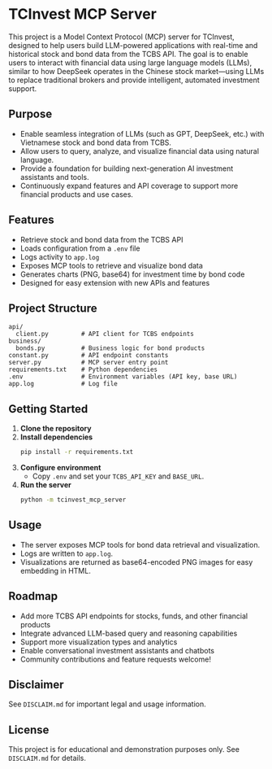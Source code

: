 # TCInvest MCP Server

This project is a Model Context Protocol (MCP) server for TCInvest, designed to help users build LLM-powered applications with real-time and historical stock and bond data from the TCBS API. The goal is to enable users to interact with financial data using large language models (LLMs), similar to how DeepSeek operates in the Chinese stock market—using LLMs to replace traditional brokers and provide intelligent, automated investment support.

## Purpose
- Enable seamless integration of LLMs (such as GPT, DeepSeek, etc.) with Vietnamese stock and bond data from TCBS.
- Allow users to query, analyze, and visualize financial data using natural language.
- Provide a foundation for building next-generation AI investment assistants and tools.
- Continuously expand features and API coverage to support more financial products and use cases.

## Features
- Retrieve stock and bond data from the TCBS API
- Loads configuration from a `.env` file
- Logs activity to `app.log`
- Exposes MCP tools to retrieve and visualize bond data
- Generates charts (PNG, base64) for investment time by bond code
- Designed for easy extension with new APIs and features

## Project Structure
```
api/
  client.py         # API client for TCBS endpoints
business/
  bonds.py          # Business logic for bond products
constant.py         # API endpoint constants
server.py           # MCP server entry point
requirements.txt    # Python dependencies
.env                # Environment variables (API key, base URL)
app.log             # Log file
```

## Getting Started
1. **Clone the repository**
2. **Install dependencies**
   ```bash
   pip install -r requirements.txt
   ```
3. **Configure environment**
   - Copy `.env` and set your `TCBS_API_KEY` and `BASE_URL`.
4. **Run the server**
   ```bash
   python -m tcinvest_mcp_server
   ```

## Usage
- The server exposes MCP tools for bond data retrieval and visualization.
- Logs are written to `app.log`.
- Visualizations are returned as base64-encoded PNG images for easy embedding in HTML.

## Roadmap
- Add more TCBS API endpoints for stocks, funds, and other financial products
- Integrate advanced LLM-based query and reasoning capabilities
- Support more visualization types and analytics
- Enable conversational investment assistants and chatbots
- Community contributions and feature requests welcome!

## Disclaimer
See `DISCLAIM.md` for important legal and usage information.

## License
This project is for educational and demonstration purposes only. See `DISCLAIM.md` for details.

